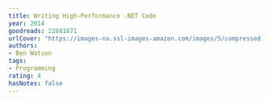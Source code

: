 ```yaml
---
title: Writing High-Performance .NET Code
year: 2014
goodreads: 22881871
urlCover: "https://images-na.ssl-images-amazon.com/images/S/compressed.photo.goodreads.com/books/1407381162i/22881871.jpg"
authors:
- Ben Watson
tags:
- Programming
rating: 4
hasNotes: false
---
```


